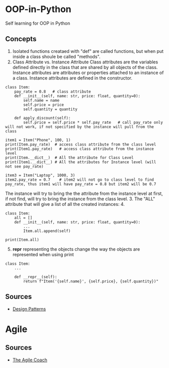 # OOP-in-Python
Self learning for OOP in Python

## Concepts
1. Isolated functions creataed with "def" are called functions, but when put inside a class shoule be called "methods".
2. Class Attribute vs. Instance Attribute
Class attributes are the variables defined directly in the class that are shared by all objects of the class.
Instance attributes are attributes or properties attached to an instance of a class. Instance attributes are defined in the constructor.
```
class Item:
    pay_rate = 0.8   # class attribute
    def __init__(self, name: str, price: float, quantity=0):
        self.name = name
        self.price = price
        self.quantity = quantity
        
    def apply_discount(self):
        self.price = self.price * self.pay_rate   # call pay_rate only will not work, if not specified by the instance will pull from the class

item1 = Item("Phone", 100, 1)
print(Item.pay_rate)  # access class attribute from the class level
print(Item1.pay_rate)   # access class attribute from the instance level
print(Item.__dict__)  # All the attribute for Class Level
print(Item1.__dict__) # All the attributes for Instance level (will not see pay_rate)

item3 = Item("Laptop", 1000, 3)
item2.pay_rate = 0.7    # item2 will not go to class level to find pay_rate, thus item1 will have pay_rate = 0.8 but item2 will be 0.7

```
The instance will try to bring the the attribute from the instance level at first, if not find, will try to bring the instance from the class level.
3. The "ALL" attribute that will give a list of all the created instances:
4. 
```
class Item:
    all = []
    def __init__(self, name: str, price: float, quantity=0):
        ...
        Item.all.append(self)
        
print(Item.all)
```
5. __repr__ representing the objects
change the way the objects are represented when using print
```
class Item:
    ...
    
    def __repr__(self):
        return f"Item('{self.name}', {self.price}, {self.quantity})"
```


## Sources
- [Design Patterns](https://www.oodesign.com/)




# Agile


## Sources
- [The Agile Coach](https://www.atlassian.com/agile#:~:text=The%20Agile%20methodology%20is%20a,planning%2C%20executing%2C%20and%20evaluating.)

